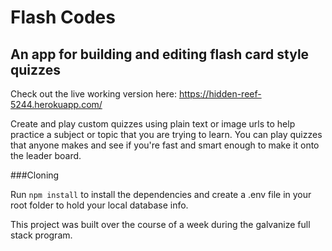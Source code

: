 # Flash Codes

## An app for building and editing flash card style quizzes

Check out the live working version here:  https://hidden-reef-5244.herokuapp.com/

Create and play custom quizzes using plain text or image urls to help practice a subject or topic that you are trying to learn.  You can play quizzes that anyone makes and see if you're fast and smart enough to make it onto the leader board.

###Cloning

Run `npm install` to install the dependencies and create a .env file in your root folder to hold your local database info.

This project was built over the course of a week during the galvanize full stack program.  

